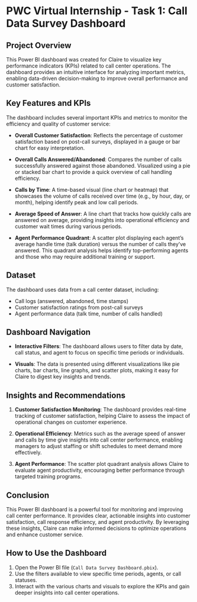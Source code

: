 # PWC Virtual Internship - Task 1: Call Data Survey Dashboard

## Project Overview
This Power BI dashboard was created for Claire to visualize key performance indicators (KPIs) related to call center operations. The dashboard provides an intuitive interface for analyzing important metrics, enabling data-driven decision-making to improve overall performance and customer satisfaction.

## Key Features and KPIs
The dashboard includes several important KPIs and metrics to monitor the efficiency and quality of customer service:

- **Overall Customer Satisfaction**: Reflects the percentage of customer satisfaction based on post-call surveys, displayed in a gauge or bar chart for easy interpretation.

- **Overall Calls Answered/Abandoned**: Compares the number of calls successfully answered against those abandoned. Visualized using a pie or stacked bar chart to provide a quick overview of call handling efficiency.

- **Calls by Time**: A time-based visual (line chart or heatmap) that showcases the volume of calls received over time (e.g., by hour, day, or month), helping identify peak and low call periods.

- **Average Speed of Answer**: A line chart that tracks how quickly calls are answered on average, providing insights into operational efficiency and customer wait times during various periods.

- **Agent Performance Quadrant**: A scatter plot displaying each agent’s average handle time (talk duration) versus the number of calls they’ve answered. This quadrant analysis helps identify top-performing agents and those who may require additional training or support.

## Dataset
The dashboard uses data from a call center dataset, including:

- Call logs (answered, abandoned, time stamps)
- Customer satisfaction ratings from post-call surveys
- Agent performance data (talk time, number of calls handled)

## Dashboard Navigation
- **Interactive Filters**: The dashboard allows users to filter data by date, call status, and agent to focus on specific time periods or individuals.
  
- **Visuals**: The data is presented using different visualizations like pie charts, bar charts, line graphs, and scatter plots, making it easy for Claire to digest key insights and trends.

## Insights and Recommendations
1. **Customer Satisfaction Monitoring**: The dashboard provides real-time tracking of customer satisfaction, helping Claire to assess the impact of operational changes on customer experience.
  
2. **Operational Efficiency**: Metrics such as the average speed of answer and calls by time give insights into call center performance, enabling managers to adjust staffing or shift schedules to meet demand more effectively.

3. **Agent Performance**: The scatter plot quadrant analysis allows Claire to evaluate agent productivity, encouraging better performance through targeted training programs.

## Conclusion
This Power BI dashboard is a powerful tool for monitoring and improving call center performance. It provides clear, actionable insights into customer satisfaction, call response efficiency, and agent productivity. By leveraging these insights, Claire can make informed decisions to optimize operations and enhance customer service.

## How to Use the Dashboard
1. Open the Power BI file (`Call Data Survey Dashboard.pbix`).
2. Use the filters available to view specific time periods, agents, or call statuses.
3. Interact with the various charts and visuals to explore the KPIs and gain deeper insights into call center operations.
